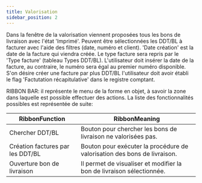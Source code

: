 ```yaml
---
title: Valorisation
sidebar_position: 2
---
```


Dans la fenêtre de la valorisation viennent proposées tous les bons de livraison avec l'état 'Imprimé'. Peuvent être sélectionnées les DDT/BL à facturer avec l'aide des filtres (date, numéro et client). 'Date création' est la date de la facture qui viendra créée. Le type facture sera repris par le 'Type facture' (tableau Types DDT/BL). L'utilisateur doit insérer la date de la facture, au contraire, le numéro sera égal au premier numéro disponible. S'on désire créer une facture par plus DDT/BL l'utilisateur doit avoir établi le flag 'Factutation récapitulative' dans le registre comptant.

RIBBON BAR: il représente le menu de la forme en objet, à savoir la zone dans laquelle est possible effectuer des actions. La liste des fonctionnalités possibles est représentée de suite:

| RibbonFunction | RibbonMeaning |
| --- | --- |
| Chercher DDT/BL | Bouton pour chercher les bons de livraison ne valorisées pas. |
| Création factures par les DDT/BL | Bouton pour exécuter la procédure de valorisation des bons de livraison. |
| Ouverture bon de livraison | Il permet de visualiser et modifier la bon de livraison sélectionnée. |






